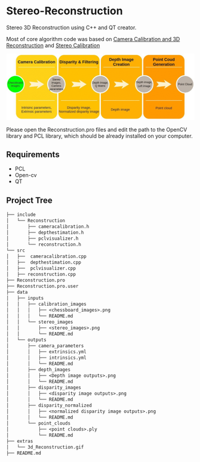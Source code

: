 # Stereo-Reconstruction

Stereo 3D Reconstruction using C++ and QT creator.

Most of core algorithm code was based on [Camera Calibration and 3D Reconstruction](https://docs.opencv.org/2.4/modules/calib3d/doc/camera_calibration_and_3d_reconstruction.html?highlight=findcirclesgrid) and [Stereo Calibration](https://jayrambhia.com/blog/stereo-calibration)

![Flowchart](/extras/3d_Reconstruction.gif)

Please open the Reconstruction.pro files and edit the path to the OpenCV library and PCL library, which should be already installed on your computer.

## Requirements

* PCL
* Open-cv 
* QT 

## Project Tree
```
├── include
│   └── Reconstruction
│       ├── cameracalibration.h
│       ├── depthestimation.h
│       ├── pclvisualizer.h
│       └── reconstruction.h
└── src
│   ├──  cameracalibration.cpp
│   ├──  depthestimation.cpp
│   ├──  pclvisualizer.cpp
│   ├── reconstruction.cpp
├── Reconstruction.pro
├── Reconstruction.pro.user
├── data
│   ├── inputs
│   │   ├── calibration_images
│   │   │   ├── <chessboard_images>.png
│   │   │   └── README.md
│   │   └── stereo_images
│   │       ├── <stereo_images>.png
│   │       └── README.md
│   └── outputs
│       ├── camera_parameters
│       │   ├── extrinsics.yml
│       │   ├── intrinsics.yml
│       │   └── README.md
│       ├── depth_images
│       │   ├── <Depth image outputs>.png
│       │   └── README.md
│       ├── disparity_images
│       │   ├── <disparity image outputs>.png
│       │   └── README.md
│       ├── disparity_normalized
│       │   ├── <normalized disparity image outputs>.png  
│       │   └── README.md
│       └── point_clouds
│           ├── <point clouds>.ply
│           └── README.md
├── extras
│   └── 3d_Reconstruction.gif
├── README.md
```

